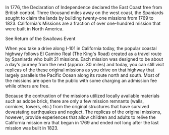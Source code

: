 In 1776, the Declaration of Independence declared the East Coast free from British control.  Three thousand miles away on the west coast, the Spaniards sought to claim the lands by building twenty-one missions from 1769 to 1823.  California's Missions are a fraction of over one-hundred mission that were built in North America.

See Return of the Swallows Event

When you take a drive along I-101 in California today, the popular coastal highway follows El Camino Real (The King's Road) created as a travel route by Spaniards who built 21 missions.  Each mission was designed to be about a day's journey from the next (approx. 30 miles) and today, you can still visit replicas of the these original missions as you drive on that highway that largely parallels the Pacific Ocean along its route north and south.  Most of the missions are open to the
public with some charging an admission fee while others are free.

Because the contrustion of the missions utilized locally available materials such as adobe brick, there are only a few mission remnants (walls, cornices, towers, etc.) from the original structures that have survived devastating earthquakes and neglect.  The replicas of the original missions, however, provide experiences that allow children and adults to relive the California mission era that began in 1769 and ended not long after the last mission was built in 1823.


